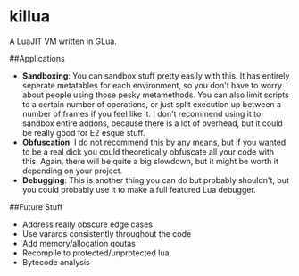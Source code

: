 # killua
A LuaJIT VM written in GLua.

##Applications
 - **Sandboxing**: You can sandbox stuff pretty easily with this. It has entirely seperate metatables for each environment, so you don't have to worry about people using those pesky metamethods. You can also limit scripts to a certain number of operations, or just split execution up between a number of frames if you feel like it. I don't recommend using it to sandbox entire addons, because there is a lot of overhead, but it could be really good for E2 esque stuff.
 - **Obfuscation**: I do not recommend this by any means, but if you wanted to be a real dick you could theoretically obfuscate all your code with this. Again, there will be quite a big slowdown, but it might be worth it depending on your project.
 - **Debugging**: This is another thing you can do but probably shouldn't, but you could probably use it to make a full featured Lua debugger.
 
 ##Future Stuff
 - Address really obscure edge cases
 - Use varargs consistently throughout the code
 - Add memory/allocation qoutas
 - Recompile to protected/unprotected lua
 - Bytecode analysis
